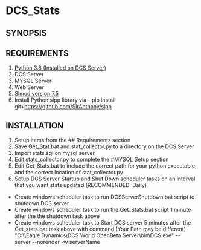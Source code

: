# DCS_Stats

## SYNOPSIS

## REQUIREMENTS

1. <a href="https://www.python.org/ftp/python/3.8.6/python-3.8.6-amd64.exe">Python 3.8 (Installed on DCS Server)</a>
2. DCS Server
3. MYSQL Server
4. Web Server
5. <a href="https://github.com/mrSkortch/DCS-SLmod/archive/master.zip">Slmod version 7.5</a>
6. Install Python slpp library via - pip install git+https://github.com/SirAnthony/slpp

## INSTALLATION

1. Setup items from the ## Requirements section
2. Save Get_Stat.bat and stat_collector.py to a directory on the DCS Server
3. Import stats.sql on mysql server
4. Edit stats_collector.py to complete the #MYSQL Setup section
5. Edit Get_Stats.bat to include the correct path for your python executable and the correct location of stat_collector.py
6. Setup DCS Server Startup and Shut Down scheduler tasks on an interval that you want stats updated (RECOMMENDED: Daily)
<ul>
  <li>Create windows scheduler task to run DCSServerShutdown.bat script to shutdown DCS server</li>
  <li>Create windows scheduler task to run the Get_Stats.bat script 1 minute after the the shutdown task above</li>
  <li>Create windows scheduler task to Start DCS server 5 minutes after the Get_stats.bat task above with command (Your Path may be different)
    "C:\\Eagle Dynamics\DCS World OpenBeta Server\bin\DCS.exe" --server --norender -w serverName</li>
  </ul>
